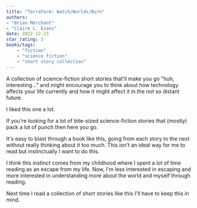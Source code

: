 ```yaml
---
title: "Terraform: Watch/Worlds/Burn"
authors:
- "Brian Merchant"
- "Claire L. Evans"
date: 2022-12-23
star_rating: 3
books/tags:
    - "fiction"
    - "science fiction"
    - "short story collection"
---
```

A collection of science-fiction short stories that'll make you go \"huh, interesting...\" and might encourage you to think about how technology affects your life currently and how it might affect it in the not so distant future.

<!--more-->

I liked this one a lot.

If you're looking for a lot of bite-sized science-fiction stories that (mostly) pack a lot of punch then here you go.

It's easy to blast through a book like this, going from each story to the next without really thinking about it too much. This isn't an ideal way for me to read but instinctually I want to do this.

I think this instinct comes from my childhood where I spent a lot of time reading as an escape from my life. Now, I'm less interested in escaping and more interested in understanding more about the world and myself through reading.

Next time I read a collection of short stories like this I'll have to keep this in mind.